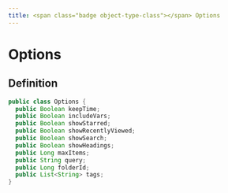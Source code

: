 ```yaml
---
title: <span class="badge object-type-class"></span> Options
---
```

# <span class="badge object-type-class"></span> Options

## Definition

```java
public class Options {
  public Boolean keepTime;
  public Boolean includeVars;
  public Boolean showStarred;
  public Boolean showRecentlyViewed;
  public Boolean showSearch;
  public Boolean showHeadings;
  public Long maxItems;
  public String query;
  public Long folderId;
  public List<String> tags;
}
```
